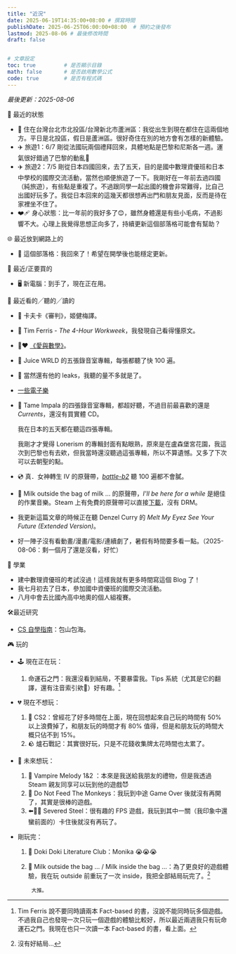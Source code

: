 ```yaml
---
title: "近況"
date: 2025-06-19T14:35:00+08:00 # 撰寫時間
publishDate: 2025-06-25T06:00:00+08:00  # 預約之後發布
lastmod: 2025-08-06 # 最後修改時間
draft: false


# 文章設定
toc: true         # 是否顯示目錄
math: false       # 是否啟用數學公式
code: true        # 是否有程式碼
---
```


_最後更新：2025-08-06_

🏡 最近的狀態

* 📍 住在台灣台北市北投區/台灣新北市蘆洲區：我從出生到現在都住在這兩個地方。平日是北投區，假日是蘆洲區。很好奇住在別的地方會有怎樣的新體驗。
* ✈️ 旅遊1：6/7 剛從法國玩兩個禮拜回來，具體地點是巴黎和尼斯各一週。運氣很好錯過了巴黎的動亂🤧
* ✈️ 旅遊2：7/5 剛從日本四國回來，去了五天，目的是國中數理資優班和日本中學校的國際交流活動，當然也順便旅遊了一下。我剛好在一年前去過四國（純旅遊），有些點是重複了。不過跟同學一起出國的機會非常難得，比自己出國好玩多了。我從日本回來的這幾天都很想再出門和朋友見面，反而是待在家裡坐不住了。
* ❤️‍🩹 身心狀態：比一年前的我好多了😊，雖然身體還是有些小毛病，不過影響不大。心理上我覺得思想正向多了，持續更新這個部落格可能會有幫助？

🌐 最近放到網路上的

* 📝 這個部落格：我回來了！希望在開學後也能穩定更新。

💸 最近/正要買的

* 🖥️ 新電腦：到手了，現在正在用。

👀 最近看的╱聽的╱讀的

* 📖 卡夫卡《審判》，姬健梅譯。
* 📖 Tim Ferris - _The 4-Hour Workweek_，我發現自己看得懂原文。
* 🟰❤️ [《愛與數學》](https://tux24.xyz/articles/ck-math-summer-vacation-homework/)。
* 🧃 Juice WRLD 的五張錄音室專輯，每張都聽了快 100 遍。
* 🧃 當然還有他的 leaks，我聽的量不多就是了。
* [一些電子樂](https://tux24.xyz/articles/birth-of-new-day/)
* 🐐 Tame Impala 的四張錄音室專輯，都超好聽，不過目前最喜歡的還是 _Currents_，還沒有買實體 CD。

	我在日本的五天都在聽這四張專輯。

	我剛才才覺得 Lonerism 的專輯封面有點眼熟，原來是在盧森堡宮花園，我這次到巴黎也有去欸，但我當時還沒聽過這張專輯，所以不算遺憾。又多了下次可以去朝聖的點。

* 💿️ 真．女神轉生 IV 的原聲帶，[_battle-b2_](https://tux24.xyz/articles/battle-b2) 聽 100 遍都不會膩。
* 🥛 Milk outside the bag of milk ... 的原聲帶，_I'll be here for a while_ 是絕佳的作業音樂。Steam 上有免費的原聲帶可以直接[下載](https://tux24.xyz/articles/download-it-dont-stream-it/)，沒有 DRM。
* 我更新這篇文章的時候正在聽 Denzel Curry 的 _Melt My Eyez See Your Future (Extended Version)_。
* 好一陣子沒有看動畫/漫畫/電影/連續劇了，暑假有時間要多看一點。（2025-08-06：剩一個月了還是沒看，好忙）

📑 學業

* 建中數理資優班的考試沒過！這樣我就有更多時間寫這個 Blog 了！
* 我七月初去了日本，參加國中資優班的國際交流活動。
* 八月中會去比國內高中地奧的個人組複賽。

🛠️最近研究

* [CS 自學指南](https://csdiy.wiki/)：包山包海。

🎮 玩的

* 🕹️ 現在正在玩：
    1. 命運石之門：我還沒看到結局，不要暴雷我。Tips 系統（尤其是它的翻譯，還有注音索引欸🤣）好有趣。[^3]
 
* 💔 現在不想玩：
    1. 🔫 CS2：曾經花了好多時間在上面，現在回想起來自己玩的時間有 50% 以上浪費掉了，和朋友玩的時間才有 80% 值得，但是和朋友玩的時間大概只佔不到 15%。
    2. 🪨 爐石戰記：其實很好玩，只是不花錢收集牌太花時間也太累了。

* 💖 未來想玩：
    1. 🧛 Vampire Melody 1&2 ：本來是我送給我朋友的禮物，但是我透過 Steam 親友同享可以玩到他的遊戲😈
    2. 🙊 Do Not Feed The Monkeys：我玩到中途 Game Over 後就沒有再開了，其實是很棒的遊戲。
    3. ⬅️🤚🚫 Severed Steel：很有趣的 FPS 遊戲，我玩到其中一關（我印象中還蠻前面的）卡住後就沒有再玩了。

* 剛玩完：
	1. 💓 Doki Doki Literature Club：Monika 😭😭😭
	2. 🥛 Milk outside the bag … / Milk inside the bag …：為了更良好的遊戲體驗，我在玩 outside 前重玩了一次 inside，我把全部結局玩完了。[^2]
	
			大推。

[^2]: 沒有好結局...

[^3]: Tim Ferris 說不要同時讀兩本 Fact-based 的書，沒說不能同時玩多個遊戲。不過我自己也發現一次只玩一個遊戲的體驗比較好，所以最近兩週我只有玩命運石之門。我現在也只一次讀一本 Fact-based 的書，看上面。